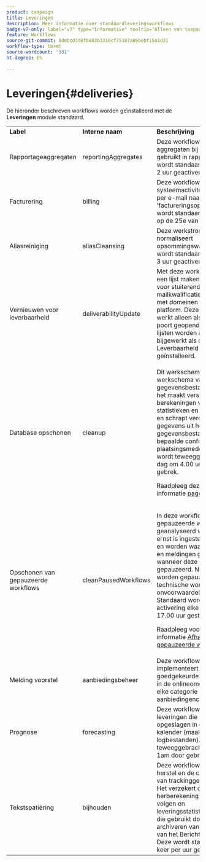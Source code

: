 ```yaml
---
product: campaign
title: Leveringen
description: Meer informatie over standaardleveringsworkflows
badge-v7-only: label="v7" type="Informative" tooltip="Alleen van toepassing op Campaign Classic v7"
feature: Workflows
source-git-commit: 8debcd3d8fb883b3316cf75187a86bebf15a1d31
workflow-type: tm+mt
source-wordcount: '331'
ht-degree: 6%

---
```



# Leveringen{#deliveries}



De hieronder beschreven workflows worden geïnstalleerd met de **Leveringen** module standaard.

<table> 
 <tbody> 
  <tr> 
   <td> <strong>Label</strong><br /> </td> 
   <td> <strong>Interne naam</strong><br /> </td> 
   <td> <strong>Beschrijving</strong><br /> </td> 
  </tr> 
  <tr> 
   <td> <span class="uicontrol">Rapportageaggregaten</span> <br /> </td> 
   <td> <span class="uicontrol">reportingAggregates</span> <br /> </td> 
   <td> Deze workflow werkt aggregaten bij die worden gebruikt in rapporten. Deze wordt standaard elke dag om 2 uur geactiveerd.<br /> </td> 
  </tr> 
  <tr> 
   <td> <span class="uicontrol">Facturering</span> <br /> </td> 
   <td> <span class="uicontrol">billing</span> <br /> </td> 
   <td> Deze workflow stuurt het systeemactiviteitenrapport per e-mail naar de 'factureringsoperator'. Deze wordt standaard geactiveerd op de 25e van elke maand.<br /> </td> 
  </tr> 
  <tr> 
   <td> <span class="uicontrol">Aliasreiniging</span> <br /> </td> 
   <td> <span class="uicontrol">aliasCleansing</span> <br /> </td> 
   <td> Deze werkstroom normaliseert opsommingswaarden. Deze wordt standaard elke dag om 3 uur geactiveerd.<br /> </td> 
  </tr> 
  <tr> 
   <td> <span class="uicontrol">Vernieuwen voor leverbaarheid</span> <br /> </td> 
   <td> <span class="uicontrol">deliverabilityUpdate</span> <br /> </td> 
   <td> Met deze workflow kunt u een lijst maken met regels voor stuiterende mailkwalificatie en een lijst met domeinen en MX's in het platform. Deze workflow werkt alleen als de HTTPS-poort geopend is. Deze lijsten worden alleen bijgewerkt als de module Leverbaarheid is geïnstalleerd.<br /> </td> 
  </tr> 
  <tr> 
   <td> <span class="uicontrol">Database opschonen</span> <br /> </td> 
   <td> <span class="uicontrol">cleanup</span> <br /> </td> 
   <td> <p>Dit werkschema is het werkschema van het gegevensbestandonderhoud: het maakt verschillende berekeningen van de statistieken en de processen, en schrapt verouderde gegevens uit het gegevensbestand volgens de bepaalde configuratie in de plaatsingsmedewerker. Het wordt teweeggebracht elke dag om 4.00 uur door gebrek.</p> <p>Raadpleeg deze voor meer informatie <a href="../../production/using/database-cleanup-workflow.md">page</a>.</p> </td> 
  </tr> 
  <tr> 
   <td> <span class="uicontrol">Opschonen van gepauzeerde workflows</span> <br /> </td> 
   <td> <span class="uicontrol">cleanPausedWorkflows</span> <br /> </td> 
   <td> <p>In deze workflow worden gepauzeerde workflows geanalyseerd waarvoor de ernst is ingesteld op Normaal en worden waarschuwingen en meldingen geactiveerd wanneer deze al te lang zijn gepauzeerd. Na een maand worden gepauzeerde technische workflows onvoorwaardelijk gestopt. Standaard wordt de activering elke maandag om 17.00 uur gestart.</p> <p>Raadpleeg voor meer informatie <a href="monitoring-workflow-execution.md#handling-of-paused-workflows" target="_blank">Afhandeling van gepauzeerde workflows</a>.</p></td> 
  </tr> 
  <tr> 
   <td> <span class="uicontrol">Melding voorstel</span> <br /> </td> 
   <td> <span class="uicontrol">aanbiedingsbeheer</span> <br /> </td> 
   <td> Deze workflow implementeert goedgekeurde aanbiedingen in de onlineomgeving en in elke categorie in de aanbiedingencatalogus.<br /> </td> 
  </tr> 
  <tr> 
   <td> <span class="uicontrol">Prognose</span> <br /> </td> 
   <td> <span class="uicontrol">forecasting</span> <br /> </td> 
   <td> Deze workflow analyseert leveringen die zijn opgeslagen in de voorlopige kalender (maakt voorlopige logbestanden). Het wordt teweeggebracht elke dag bij 1am door gebrek.<br /> </td> 
  </tr> 
  <tr> 
   <td> <span class="uicontrol">Tekstspatiëring</span> <br /> </td> 
   <td> <span class="uicontrol">bijhouden</span> <br /> </td> 
   <td> Deze workflow voert het herstel en de consolidatie van trackinggegevens uit. Het verzekert ook de herberekening van het volgen en leveringsstatistieken, vooral die gebruikt door het archiveren van het Centrum van het Bericht werkschema. Deze wordt standaard één keer per uur geactiveerd. <br /> </td> 
  </tr> 
 </tbody> 
</table>

